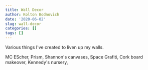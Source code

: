 ```yaml
---
title: Wall Decor
author: Kolton Bodnovich
date: '2020-06-02'
slug: wall-decor
categories: []
tags: []
---
```


Various things I've created to liven up my walls.

<!--more-->

MC EScher, Prism, Shannon's canvases, Space Grafiti, Cork board makeover, Kennedy's nursery, 